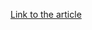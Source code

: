 [Link to the article](https://www.seqrite.com/blog/unmasking-asukastealer-the-80-malware-threatening-your-digital-security/)
